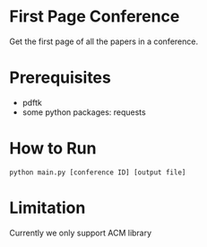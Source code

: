 # First Page Conference

Get the first page of all the papers in a conference.

# Prerequisites

* pdftk
* some python packages: requests

# How to Run

`python main.py [conference ID] [output file]`

# Limitation

Currently we only support ACM library
